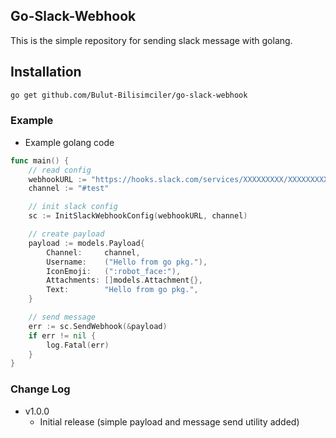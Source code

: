 ## Go-Slack-Webhook  
This is the simple repository for sending slack message with golang.

## Installation

```bash
go get github.com/Bulut-Bilisimciler/go-slack-webhook
```

### Example

- Example golang code

```go
func main() {
	// read config
	webhookURL := "https://hooks.slack.com/services/XXXXXXXXX/XXXXXXXXX/XXXXXXXXXXXXXXXXXXXXXXXX"
	channel := "#test"

	// init slack config
	sc := InitSlackWebhookConfig(webhookURL, channel)

	// create payload
	payload := models.Payload{
		Channel:     channel,
		Username:    ("Hello from go pkg."),
		IconEmoji:   (":robot_face:"),
		Attachments: []models.Attachment{},
		Text:        "Hello from go pkg.",
	}

	// send message
	err := sc.SendWebhook(&payload)
	if err != nil {
		log.Fatal(err)
	}
}
```


### Change Log

- v1.0.0
  - Initial release (simple payload and message send utility added)